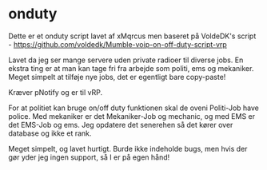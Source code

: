 # onduty
Dette er et onduty script lavet af xMqrcus men baseret på VoldeDK's script - https://github.com/voldedk/Mumble-voip-on-off-duty-script-vrp

Lavet da jeg ser mange servere uden private radioer til diverse jobs.
En ekstra ting er at man kan tage fri fra arbejde som politi, ems og mekaniker. Meget simpelt at tilføje nye jobs, det er egentligt bare copy-paste!

Kræver pNotify og er til vRP.

For at politiet kan bruge on/off duty funktionen skal de oveni Politi-Job have police. Med mekaniker er det Mekaniker-Job og mechanic, og med EMS er det EMS-Job og ems.
Jeg opdatere det senerehen så det kører over database og ikke et rank.

Meget simpelt, og lavet hurtigt.
Burde ikke indeholde bugs, men hvis der gør yder jeg ingen support, så I er på egen hånd!
